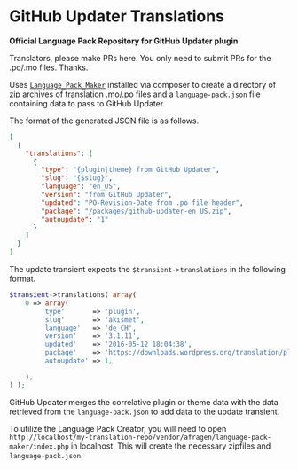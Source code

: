 # GitHub Updater Translations

**Official Language Pack Repository for GitHub Updater plugin**

Translators, please make PRs here. You only need to submit PRs for the .po/.mo files. Thanks.

Uses [`Language_Pack_Maker`](https://github.com/afragen/language-pack-maker) installed via composer to create a directory of zip archives of translation .mo/.po files and a `language-pack.json` file containing data to pass to GitHub Updater.

The format of the generated JSON file is as follows.

```json
[
  {
    "translations": [
      {
        "type": "{plugin|theme} from GitHub Updater",
        "slug": "{$slug}",
        "language": "en_US",
        "version": "from GitHub Updater",
        "updated": "PO-Revision-Date from .po file header",
        "package": "/packages/github-updater-en_US.zip",
        "autoupdate": "1"
      }
    ]
  }
]
```

The update transient expects the `$transient->translations` in the following format.

```php
$transient->translations( array(
	0 => array(
		'type'       => 'plugin',
		'slug'       => 'akismet',
		'language'   => 'de_CH',
		'version'    => '3.1.11',
		'updated'    => '2016-05-12 18:04:38',
		'package'    => 'https://downloads.wordpress.org/translation/plugin/akismet/3.1.11/de_CH.zip',
		'autoupdate' => 1,

	),
) );
```

GitHub Updater merges the correlative plugin or theme data with the data retrieved from the `language-pack.json` to add data to the update transient.

To utilize the Language Pack Creator, you will need to open `http://localhost/my-translation-repo/vendor/afragen/language-pack-maker/index.php` in localhost. This will create the necessary zipfiles and `language-pack.json`.
